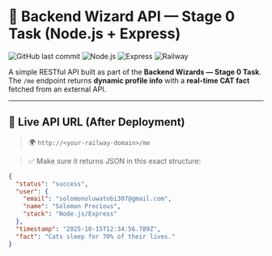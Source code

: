 # 🚀 Backend Wizard API — Stage 0 Task (Node.js + Express)

![GitHub last commit](https://img.shields.io/github/last-commit/your-username/backend-wizard-api)
![Node.js](https://img.shields.io/badge/Node.js-18.x-green)
![Express](https://img.shields.io/badge/Express.js-Backend-blue)
![Railway](https://img.shields.io/badge/Deployed%20On-Railway-purple)

A simple RESTful API built as part of the **Backend Wizards — Stage 0 Task**.  
The `/me` endpoint returns **dynamic profile info** with a **real-time CAT fact** fetched from an external API.

---

## 📌 Live API URL (After Deployment)
> 🌍 `http://<your-railway-domain>/me`

> ✅ Make sure it returns JSON in this exact structure:
```json
{
  "status": "success",
  "user": {
    "email": "solomonoluwatobi307@gmail.com",
    "name": "Solomon Precious",
    "stack": "Node.js/Express"
  },
  "timestamp": "2025-10-15T12:34:56.789Z",
  "fact": "Cats sleep for 70% of their lives."
}
